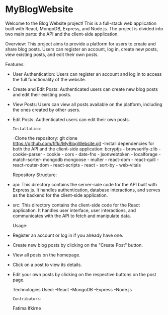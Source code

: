 # MyBlogWebsite
Welcome to the Blog Website project! This is a full-stack web application built with React, MongoDB, Express, and Node.js. The project is divided into two main parts: the API and the client-side application.

Overview:
This project aims to provide a platform for users to create and share blog posts. Users can register an account, log in, create new posts, view existing posts, and edit their own posts.

Features:

- User Authentication: Users can register an account and log in to access the full functionality of the website.
- Create and Edit Posts: Authenticated users can create new blog posts and edit their existing posts.
- View Posts: Users can view all posts available on the platform, including the ones created by other users.
- Edit Posts: Authenticated users can edit their own posts.

      Installation:

  -Clone the repository: git clone https://github.com/fifki/MyBlogWebsite.git
  -Install dependencies for both the API and the client-side application:
  bcryptjs - browserify-zlib - cookie-parser - cookie - cors - date-fns - jsonwebtoken - localforage - match-sorter- mongodb
  mongoose - multer - react-dom - react-quill - react-router-dom - react-scripts - react - sort-by - web-vitals

  Repository Structure:

- api: This directory contains the server-side code for the API built with Express.js. It handles authentication, database interactions, and serves as the backend for the client-side application.
- src: This directory contains the client-side code for the React application. It handles user interface, user interactions, and communicates with the API to fetch and manipulate data.

  Usage:

- Register an account or log in if you already have one.
- Create new blog posts by clicking on the "Create Post" button.
- View all posts on the homepage.
- Click on a post to view its details.
- Edit your own posts by clicking on the respective buttons on the post page.

  Technologies Used:
  -React
  -MongoDB
  -Express
  -Node.js

      Contributors:

  Fatima Ifkirne
